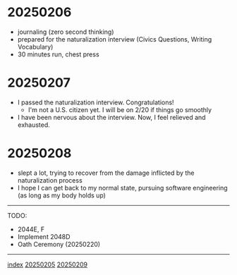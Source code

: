 <head><meta name="viewport" content="width=device-width, initial-scale=1.0, user-scalable=yes" /><meta charset="UTF-8"></head>

# 20250206

- journaling (zero second thinking)
- prepared for the naturalization interview (Civics Questions, Writing Vocabulary)
- 30 minutes run, chest press

# 20250207

- I passed the naturalization interview. Congratulations!
	- I'm not a U.S. citizen yet. I will be on 2/20 if things go smoothly
- I have been nervous about the interview. Now, I feel relieved and exhausted.

# 20250208

- slept a lot, trying to recover from the damage inflicted by the naturalization process
- I hope I can get back to my normal state, pursuing software engineering (as long as my body holds up)

---

TODO:

- 2044E, F
- Implement 2048D
- Oath Ceremony (20250220)

---

[index](../../index.html)
[20250205](20250205.html)
[20250209](20250209.html)
